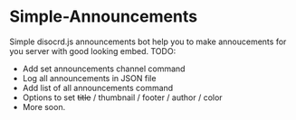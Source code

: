# Simple-Announcements
Simple disocrd.js announcements bot help you to make annoucements for you server with good looking embed.
TODO:
- Add set announcements channel command
- Log all announcements in JSON file
- Add list of all announcements command
- Options to set ~~title~~ / thumbnail / footer / author / color
- More soon.
